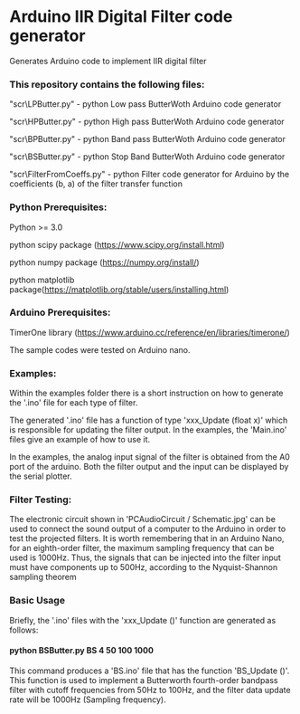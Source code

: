 # Arduino IIR Digital Filter code generator

Generates Arduino code to implement IIR digital filter 

### This repository contains the following files:

"scr\LPButter.py" - python Low pass ButterWoth Arduino code generator
 
"scr\HPButter.py" - python High pass ButterWoth Arduino code generator
 
"scr\BPButter.py" - python Band pass ButterWoth Arduino code generator
 
"scr\BSButter.py" - python Stop Band ButterWoth Arduino code generator
 
"scr\FilterFromCoeffs.py" - python Filter code generator for Arduino by the coefficients (b, a) of the filter transfer function  
 
### Python Prerequisites:

Python >= 3.0
 
python scipy package (https://www.scipy.org/install.html)
 
python numpy package (https://numpy.org/install/)
 
python matplotlib package(https://matplotlib.org/stable/users/installing.html)
 
### Arduino Prerequisites:

TimerOne library (https://www.arduino.cc/reference/en/libraries/timerone/)

The sample codes were tested on Arduino nano.

### Examples:

Within the examples folder there is a short instruction on how to generate the '.ino' file for each type of filter. 

The generated '.ino' file has a function of type 'xxx_Update (float x)' which is responsible for updating the filter output. In the examples, the 'Main.ino' files give an example of how to use it. 

In the examples, the analog input signal of the filter is obtained from the A0 port of the arduino. Both the filter output and the input can be displayed by the serial plotter. 

### Filter Testing:

The electronic circuit shown in 'PCAudioCircuit / Schematic.jpg' can be used to connect the sound output of a computer to the Arduino in order to test the projected filters. It is worth remembering that in an Arduino Nano, for an eighth-order filter, the maximum sampling frequency that can be used is 1000Hz. Thus, the signals that can be injected into the filter input must have components up to 500Hz, according to the Nyquist-Shannon sampling theorem 

### Basic Usage
Briefly, the '.ino' files with the 'xxx_Update ()' function are generated as follows: 

#### python BSButter.py BS 4 50 100 1000

This command produces a 'BS.ino' file that has the function 'BS_Update ()'. This function is used to implement a Butterworth fourth-order bandpass filter with cutoff frequencies from 50Hz to 100Hz, and the filter data update rate will be 1000Hz (Sampling frequency). 



